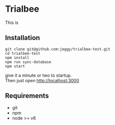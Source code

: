 # Trialbee 
This is 

## Installation
```
git clone git@github.com:jeggy/trialbee-test.git
cd trialbee-test
npm install
npm run sync-database
npm start
```
give it a minute or two to startup.<br>
Then just open [http://localhost:3000](http://localhost:3000 "Title")

## Requirements
* git
* npm
* node >= v6
